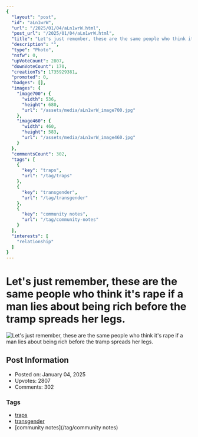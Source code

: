 ```yaml
---
{
  "layout": "post",
  "id": "aLn1wrW",
  "url": "/2025/01/04/aLn1wrW.html",
  "post_url": "/2025/01/04/aLn1wrW.html",
  "title": "Let's just remember, these are the same people who think it's rape if a man lies about being rich before the tramp spreads her legs.",
  "description": "",
  "type": "Photo",
  "nsfw": 0,
  "upVoteCount": 2807,
  "downVoteCount": 170,
  "creationTs": 1735929381,
  "promoted": 0,
  "badges": [],
  "images": {
    "image700": {
      "width": 536,
      "height": 680,
      "url": "/assets/media/aLn1wrW_image700.jpg"
    },
    "image460": {
      "width": 460,
      "height": 583,
      "url": "/assets/media/aLn1wrW_image460.jpg"
    }
  },
  "commentsCount": 302,
  "tags": [
    {
      "key": "traps",
      "url": "/tag/traps"
    },
    {
      "key": "transgender",
      "url": "/tag/transgender"
    },
    {
      "key": "community notes",
      "url": "/tag/community-notes"
    }
  ],
  "interests": [
    "relationship"
  ]
}
---
```


# Let's just remember, these are the same people who think it's rape if a man lies about being rich before the tramp spreads her legs.

![Let's just remember, these are the same people who think it's rape if a man lies about being rich before the tramp spreads her legs.](/assets/media/aLn1wrW_image700.jpg)

## Post Information

- Posted on: January 04, 2025
- Upvotes: 2807
- Comments: 302

### Tags

- [traps](/tag/traps)
- [transgender](/tag/transgender)
- [community notes](/tag/community notes)
